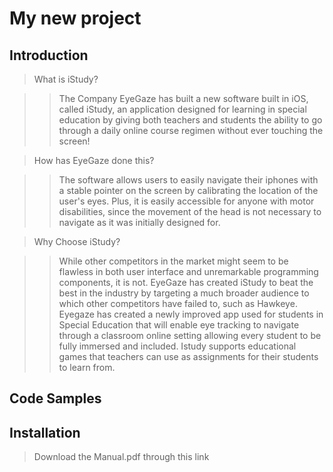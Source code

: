 # My new project

## Introduction

>What is iStudy?

>>The Company EyeGaze has built a new software built in iOS, called iStudy, an application designed for learning in special education by giving both teachers and students the ability to go through a daily online course regimen without ever touching the screen!

>How has EyeGaze done this?

>>The software allows users to easily navigate their iphones with a stable pointer on the screen by calibrating the location of the user's eyes. Plus, it is easily accessible for anyone with motor disabilities, since the movement of the head is not necessary to navigate as it was initially designed for. 

>Why Choose iStudy?

>>While other competitors in the market might seem to be flawless in both user interface and unremarkable programming components, it is not. EyeGaze has created iStudy to beat the best in the industry by targeting a much broader audience to which other competitors have failed to, such as Hawkeye. 
Eyegaze has created a newly improved app used for students in Special Education that will enable eye tracking to navigate through a classroom online setting allowing every student to be fully immersed and included. Istudy supports educational games that teachers can use as assignments for their students to learn from.


## Code Samples




## Installation

> Download the Manual.pdf through this link
